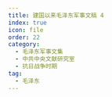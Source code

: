 ```yaml
---
title: 建国以来毛泽东军事文稿 4
index: true
icon: file
order: 22
category:
  - 毛泽东军事文集
  - 中共中央文献研究室
  - 抗日战争时期
tag:
  - 毛泽东
---
```



